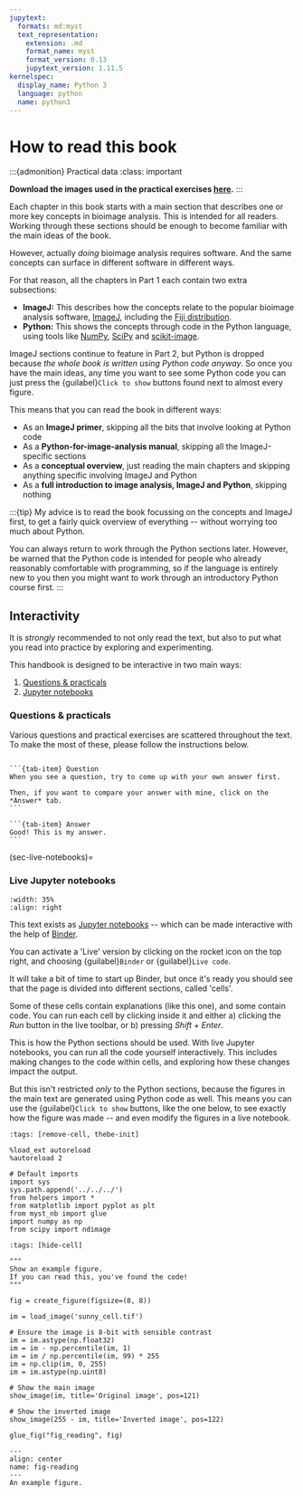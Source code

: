 ```yaml
---
jupytext:
  formats: md:myst
  text_representation:
    extension: .md
    format_name: myst
    format_version: 0.13
    jupytext_version: 1.11.5
kernelspec:
  display_name: Python 3
  language: python
  name: python3
---
```


# How to read this book

:::{admonition} Practical data
:class: important

**Download the images used in the practical exercises [here](https://github.com/bioimagebook/practical-data/archive/refs/heads/main.zip).**
:::


Each chapter in this book starts with a main section that describes one or more key concepts in bioimage analysis.
This is intended for all readers.
Working through these sections should be enough to become familiar with the main ideas of the book.

However, actually *doing* bioimage analysis requires software.
And the same concepts can surface in different software in different ways.

For that reason, all the chapters in Part 1 each contain two extra subsections:
* **ImageJ:** This describes how the concepts relate to the popular bioimage analysis software, [ImageJ](https://imagej.nih.gov/ij/index.html), including the [Fiji distribution](https://fiji.sc).
* **Python:** This shows the concepts through code in the Python language, using tools like [NumPy](https://numpy.org), [SciPy](https://scipy.org) and [scikit-image](https://scikit-image.org).

ImageJ sections continue to feature in Part 2, but Python is dropped because *the whole book is written using Python code anyway*.
So once you have the main ideas, any time you want to see some Python code you can just press the {guilabel}`Click to show` buttons found next to almost every figure.

This means that you can read the book in different ways:
* As an **ImageJ primer**, skipping all the bits that involve looking at Python code
* As a **Python-for-image-analysis manual**, skipping all the ImageJ-specific sections
* As a **conceptual overview**, just reading the main chapters and skipping anything specific involving ImageJ and Python
* As a **full introduction to image analysis, ImageJ and Python**, skipping nothing

:::{tip}
My advice is to read the book focussing on the concepts and ImageJ first, to get a fairly quick overview of everything -- without worrying too much about Python.

You can always return to work through the Python sections later.
However, be warned that the Python code is intended for people who already reasonably comfortable with programming, so if the language is entirely new to you then you might want to work through an introductory Python course first.
:::


## Interactivity

It is *strongly* recommended to not only read the text, but also to put what you read into practice by exploring and experimenting.

This handbook is designed to be interactive in two main ways:

1. [Questions & practicals](#questions-and-practicals)
2. [Jupyter notebooks](#jupyter-notebooks)


### Questions & practicals <a name="questions-and-practicals" />

Various questions and practical exercises are scattered throughout the text.
To make the most of these, please follow the instructions below.

````{tab-set}

```{tab-item} Question
When you see a question, try to come up with your own answer first.

Then, if you want to compare your answer with mine, click on the *Answer* tab.
```

```{tab-item} Answer
Good! This is my answer.
```
````

(sec-live-notebooks)=
### Live Jupyter notebooks <a name="jupyter-notebooks" />

```{image} ../../../images/live_code.png
:width: 35%
:align: right
```

This text exists as [Jupyter notebooks](https://jupyter.org) -- which can be made interactive with the help of [Binder](https://mybinder.org).

You can activate a 'Live' version by clicking on the rocket icon on the top right, and choosing {guilabel}`Binder` or {guilabel}`Live code`.

It will take a bit of time to start up Binder, but once it's ready you should see that the page is divided into different sections, called 'cells'.

Some of these cells contain explanations (like this one), and some contain code.
You can run each cell by clicking inside it and either a) clicking the *Run* button in the live toolbar, or b) pressing *Shift + Enter*.

This is how the Python sections should be used.
With live Jupyter notebooks, you can run all the code yourself interactively.
This includes making changes to the code within cells, and exploring how these changes impact the output.

But this isn't restricted *only* to the Python sections, because the figures in the main text are generated using Python code as well.
This means you can use the {guilabel}`Click to show` buttons, like the one below, to see exactly how the figure was made -- and even modify the figures in a live notebook.

```{code-cell} ipython3
:tags: [remove-cell, thebe-init]

%load_ext autoreload
%autoreload 2

# Default imports
import sys
sys.path.append('../../../')
from helpers import *
from matplotlib import pyplot as plt
from myst_nb import glue
import numpy as np
from scipy import ndimage
```

```{code-cell} ipython3
:tags: [hide-cell]

"""
Show an example figure.
If you can read this, you've found the code!
"""

fig = create_figure(figsize=(8, 8))

im = load_image('sunny_cell.tif')

# Ensure the image is 8-bit with sensible contrast
im = im.astype(np.float32)
im = im - np.percentile(im, 1)
im = im / np.percentile(im, 99) * 255
im = np.clip(im, 0, 255)
im = im.astype(np.uint8)

# Show the main image
show_image(im, title='Original image', pos=121)

# Show the inverted image
show_image(255 - im, title='Inverted image', pos=122)

glue_fig("fig_reading", fig)
```

```{glue:figure} fig_reading
---
align: center
name: fig-reading
---
An example figure.
```
